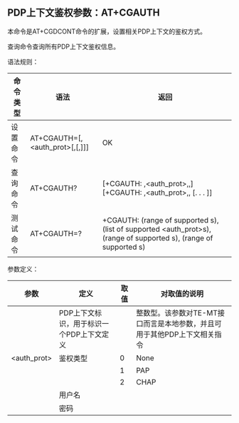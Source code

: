 ## PDP上下文鉴权参数：AT+CGAUTH

本命令是AT+CGDCONT命令的扩展，设置相关PDP上下文的鉴权方式。

查询命令查询所有PDP上下文鉴权信息。

语法规则：

| 命令类型 | 语法                                                  | 返回                                                         |
| -------- | ----------------------------------------------------- | ------------------------------------------------------------ |
| 设置命令 | AT+CGAUTH=<cid>[,<auth_prot>[,<userid>[,<password>]]] | OK                                                           |
| 查询命令 | AT+CGAUTH?                                            | [+CGAUTH: <cid>,<auth_prot>,<userid>,<password>] [<CR><LF>+CGAUTH: <cid>,<auth_prot>,<userid>,<password> [. . . ]] |
| 测试命令 | AT+CGAUTH=?                                           | +CGAUTH: (range of supported <cid>s), (list of supported <auth_prot>s), (range of supported <userid>s), (range of supported <password>s) |

 

参数定义：

| 参数        | 定义                                     | 取值 | 对取值的说明                                                 |
| ----------- | ---------------------------------------- | ---- | ------------------------------------------------------------ |
| <cid>       | PDP上下文标识，用于标识一个PDP上下文定义 |      | 整数型。该参数对TE-MT接口而言是本地参数，并且可用于其他PDP上下文相关指令 |
| <auth_prot> | 鉴权类型                                 | 0    | None                                                         |
|             |                                          | 1    | PAP                                                          |
|             |                                          | 2    | CHAP                                                         |
| <userid>    | 用户名                                   |      |                                                              |
| <password>  | 密码                                     |      |                                                              |
